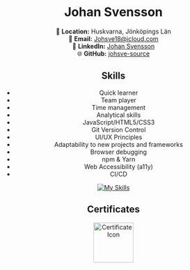 <div align="center">

# Johan Svensson

📍 **Location:** Huskvarna, Jönköpings Län <br>
📧 **Email:** Johsve18@icloud.com <br>
💼 **LinkedIn:** [Johan Svensson](https://www.linkedin.com/in/johan-svensson-427a3323b/) <br>
🌐 **GitHub:** [johsve-source](https://github.com/johsve-source) <br>

## Skills

- Quick learner
- Team player
- Time management
- Analytical skills
- JavaScript/HTML5/CSS3
- Git Version Control
- UI/UX Principles
- Adaptability to new projects and frameworks
- Browser debugging
- npm & Yarn
- Web Accessibility (a11y)
- CI/CD

[![My Skills](https://skillicons.dev/icons?i=js,html,css,react,flask,nodejs,git)](https://skillicons.dev) <br>

## Certificates

<img src="https://images.credly.com/images/7f592a1d-f248-4ca5-a680-bb2619e19f90/image.png" alt="Certificate Icon" width="92" height="92">

</div>
